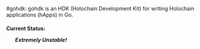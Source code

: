 #gohdk:
 gohdk is an HDK (Holochain Development Kit) for writing Holochain applications (hApps) in Go.

<div> </div>

<h4> Current Status: <em><ul> Extremely Unstable! </ul></em></h4>
